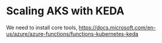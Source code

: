 # Scaling AKS with KEDA
We need to install core tools,
https://docs.microsoft.com/en-us/azure/azure-functions/functions-kubernetes-keda

